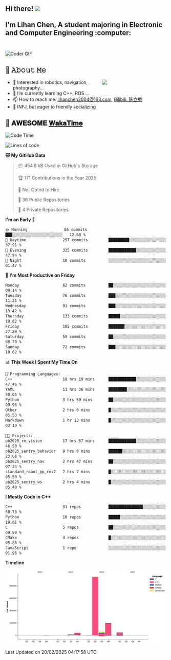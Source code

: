 <h2 align="left">
 <abc>
  <br>Hi there! <img src="https://user-images.githubusercontent.com/42378118/110234147-e3259600-7f4e-11eb-95be-0c4047144dea.gif" width="30"><br>
  <br> I'm Lihan Chen, A student majoring in Electronic and Computer Engineering :computer:<br>
  <br>
 </abc>
</h2>

<img align="center" src="https://media.giphy.com/media/SWoSkN6DxTszqIKEqv/giphy.gif" alt="Coder GIF" width="500">

## :book: 𝙰𝚋𝚘𝚞𝚝 𝙼𝚎

<img align="right" width="40%" src="https://github-readme-stats.vercel.app/api?username=LihanChen2004&show_icons=true&icon_color=CE1D2D&text_color=718096&bg_color=ffffff&hide_title=true" />

- 🌟 Interested in robotics, navigation, photography...
- 🌱 I’m currently learning C++, ROS ... 
- 📫 How to reach me: lihanchen2004@163.com, [Bilibili: 陈立憨](https://space.bilibili.com/170786212)
- 👯 INFJ, but eager to friendly socializing

## 📜 𝐀𝐖𝐄𝐒𝐎𝐌𝐄 [𝐖𝐚𝐤𝐚𝐓𝐢𝐦𝐞](https://github.com/anmol098/waka-readme-stats)

<!--START_SECTION:waka-->
![Code Time](http://img.shields.io/badge/Code%20Time-824%20hrs%2038%20mins-blue)

![Lines of code](https://img.shields.io/badge/From%20Hello%20World%20I%27ve%20Written-1.3%20million%20lines%20of%20code-blue)

**🐱 My GitHub Data** 

> 📦 454.8 kB Used in GitHub's Storage 
 > 
> 🏆 171 Contributions in the Year 2025
 > 
> 🚫 Not Opted to Hire
 > 
> 📜 36 Public Repositories 
 > 
> 🔑 4 Private Repositories 
 > 
**I'm an Early 🐤** 

```text
🌞 Morning                86 commits          ███░░░░░░░░░░░░░░░░░░░░░░   12.68 % 
🌆 Daytime                257 commits         █████████░░░░░░░░░░░░░░░░   37.91 % 
🌃 Evening                325 commits         ████████████░░░░░░░░░░░░░   47.94 % 
🌙 Night                  10 commits          ░░░░░░░░░░░░░░░░░░░░░░░░░   01.47 % 
```
📅 **I'm Most Productive on Friday** 

```text
Monday                   62 commits          ██░░░░░░░░░░░░░░░░░░░░░░░   09.14 % 
Tuesday                  76 commits          ███░░░░░░░░░░░░░░░░░░░░░░   11.21 % 
Wednesday                91 commits          ███░░░░░░░░░░░░░░░░░░░░░░   13.42 % 
Thursday                 133 commits         █████░░░░░░░░░░░░░░░░░░░░   19.62 % 
Friday                   185 commits         ███████░░░░░░░░░░░░░░░░░░   27.29 % 
Saturday                 59 commits          ██░░░░░░░░░░░░░░░░░░░░░░░   08.70 % 
Sunday                   72 commits          ███░░░░░░░░░░░░░░░░░░░░░░   10.62 % 
```


📊 **This Week I Spent My Time On** 

```text
💬 Programming Languages: 
C++                      18 hrs 19 mins      ████████████░░░░░░░░░░░░░   47.46 % 
YAML                     11 hrs 36 mins      ████████░░░░░░░░░░░░░░░░░   30.05 % 
Python                   3 hrs 50 mins       ██░░░░░░░░░░░░░░░░░░░░░░░   09.96 % 
Other                    2 hrs 8 mins        █░░░░░░░░░░░░░░░░░░░░░░░░   05.53 % 
Markdown                 1 hr 13 mins        █░░░░░░░░░░░░░░░░░░░░░░░░   03.19 % 

🐱‍💻 Projects: 
pb2025_rm_vision         17 hrs 57 mins      ████████████░░░░░░░░░░░░░   46.50 % 
pb2025_sentry_behavior   9 hrs 8 mins        ██████░░░░░░░░░░░░░░░░░░░   23.68 % 
pb2025_sentry_nav        2 hrs 47 mins       ██░░░░░░░░░░░░░░░░░░░░░░░   07.24 % 
standard_robot_pp_ros2   2 hrs 7 mins        █░░░░░░░░░░░░░░░░░░░░░░░░   05.50 % 
pb2025_sentry_ws         2 hrs 4 mins        █░░░░░░░░░░░░░░░░░░░░░░░░   05.40 % 
```

**I Mostly Code in C++** 

```text
C++                      31 repos            ███████████████░░░░░░░░░░   60.78 % 
Python                   10 repos            █████░░░░░░░░░░░░░░░░░░░░   19.61 % 
C                        5 repos             ██░░░░░░░░░░░░░░░░░░░░░░░   09.80 % 
CMake                    3 repos             █░░░░░░░░░░░░░░░░░░░░░░░░   05.88 % 
JavaScript               1 repo              ░░░░░░░░░░░░░░░░░░░░░░░░░   01.96 % 
```



**Timeline**

![Lines of Code chart](https://raw.githubusercontent.com/LihanChen2004/LihanChen2004/main/assets/bar_graph.png)


 Last Updated on 20/02/2025 04:17:58 UTC
<!--END_SECTION:waka-->

<!--
**LihanChen2004/LihanChen2004** is a ✨ _special_ ✨ repository because its `README.md` (this file) appears on your GitHub profile.

Here are some ideas to get you started:

- 🔭 I’m currently working on ...
- 🌱 I’m currently learning ...
- 👯 I’m looking to collaborate on ...
- 🤔 I’m looking for help with ...
- 💬 Ask me about ...
- 📫 How to reach me: ...
- 😄 Pronouns: ...
- ⚡ Fun fact: ...
-->

